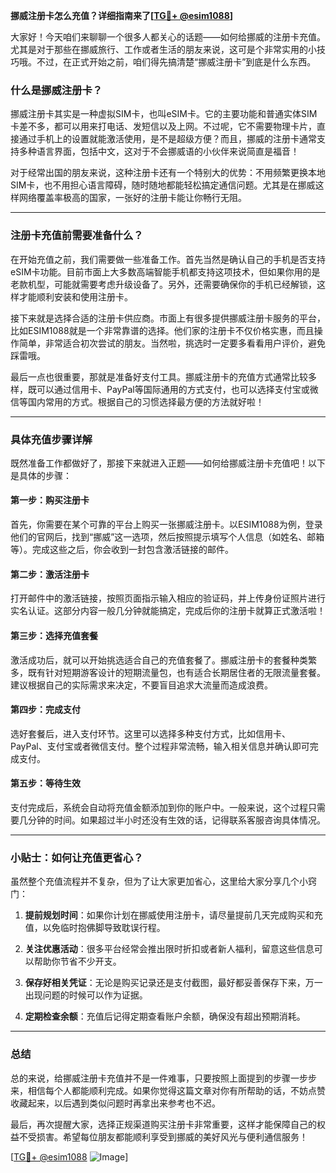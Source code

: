 **挪威注册卡怎么充值？详细指南来了[[TG💪+ @esim1088](https://t.me/s/esim1088)]**

大家好！今天咱们来聊聊一个很多人都关心的话题——如何给挪威的注册卡充值。尤其是对于那些在挪威旅行、工作或者生活的朋友来说，这可是个非常实用的小技巧哦。不过，在正式开始之前，咱们得先搞清楚“挪威注册卡”到底是什么东西。

### 什么是挪威注册卡？

挪威注册卡其实是一种虚拟SIM卡，也叫eSIM卡。它的主要功能和普通实体SIM卡差不多，都可以用来打电话、发短信以及上网。不过呢，它不需要物理卡片，直接通过手机上的设置就能激活使用，是不是超级方便？而且，挪威的注册卡通常支持多种语言界面，包括中文，这对于不会挪威语的小伙伴来说简直是福音！

对于经常出国的朋友来说，这种注册卡还有一个特别大的优势：不用频繁更换本地SIM卡，也不用担心语言障碍，随时随地都能轻松搞定通信问题。尤其是在挪威这样网络覆盖率极高的国家，一张好的注册卡能让你畅行无阻。

---

### 注册卡充值前需要准备什么？

在开始充值之前，我们需要做一些准备工作。首先当然是确认自己的手机是否支持eSIM卡功能。目前市面上大多数高端智能手机都支持这项技术，但如果你用的是老款机型，可能就需要考虑升级设备了。另外，还需要确保你的手机已经解锁，这样才能顺利安装和使用注册卡。

接下来就是选择合适的注册卡供应商。市面上有很多提供挪威注册卡服务的平台，比如ESIM1088就是一个非常靠谱的选择。他们家的注册卡不仅价格实惠，而且操作简单，非常适合初次尝试的朋友。当然啦，挑选时一定要多看看用户评价，避免踩雷哦。

最后一点也很重要，那就是准备好支付工具。挪威注册卡的充值方式通常比较多样，既可以通过信用卡、PayPal等国际通用的方式支付，也可以选择支付宝或微信等国内常用的方式。根据自己的习惯选择最方便的方法就好啦！

---

### 具体充值步骤详解

既然准备工作都做好了，那接下来就进入正题——如何给挪威注册卡充值吧！以下是具体的步骤：

#### 第一步：购买注册卡
首先，你需要在某个可靠的平台上购买一张挪威注册卡。以ESIM1088为例，登录他们的官网后，找到“挪威”这一选项，然后按照提示填写个人信息（如姓名、邮箱等）。完成这些之后，你会收到一封包含激活链接的邮件。

#### 第二步：激活注册卡
打开邮件中的激活链接，按照页面指示输入相应的验证码，并上传身份证照片进行实名认证。这部分内容一般几分钟就能搞定，完成后你的注册卡就算正式激活啦！

#### 第三步：选择充值套餐
激活成功后，就可以开始挑选适合自己的充值套餐了。挪威注册卡的套餐种类繁多，既有针对短期游客设计的短期流量包，也有适合长期居住者的无限流量套餐。建议根据自己的实际需求来决定，不要盲目追求大流量而造成浪费。

#### 第四步：完成支付
选好套餐后，进入支付环节。这里可以选择多种支付方式，比如信用卡、PayPal、支付宝或者微信支付。整个过程非常流畅，输入相关信息并确认即可完成支付。

#### 第五步：等待生效
支付完成后，系统会自动将充值金额添加到你的账户中。一般来说，这个过程只需要几分钟的时间。如果超过半小时还没有生效的话，记得联系客服咨询具体情况。

---

### 小贴士：如何让充值更省心？

虽然整个充值流程并不复杂，但为了让大家更加省心，这里给大家分享几个小窍门：

1. **提前规划时间**：如果你计划在挪威使用注册卡，请尽量提前几天完成购买和充值，以免临时抱佛脚导致耽误行程。
   
2. **关注优惠活动**：很多平台经常会推出限时折扣或者新人福利，留意这些信息可以帮助你节省不少开支。

3. **保存好相关凭证**：无论是购买记录还是支付截图，最好都妥善保存下来，万一出现问题的时候可以作为证据。

4. **定期检查余额**：充值后记得定期查看账户余额，确保没有超出预期消耗。

---

### 总结

总的来说，给挪威注册卡充值并不是一件难事，只要按照上面提到的步骤一步步来，相信每个人都能顺利完成。如果你觉得这篇文章对你有所帮助的话，不妨点赞收藏起来，以后遇到类似问题时再拿出来参考也不迟。

最后，再次提醒大家，选择正规渠道购买注册卡非常重要，这样才能保障自己的权益不受损害。希望每位朋友都能顺利享受到挪威的美好风光与便利通信服务！

[[TG💪+ @esim1088](https://t.me/s/esim1088) ![Image](https://i.postimg.cc/4NQfJmqS/Snipaste-2025-05-13-00-14-12.png)]